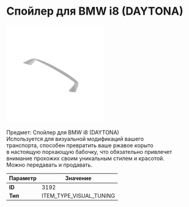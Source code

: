 # Спойлер для BMW i8 (DAYTONA)

![Item Image](../img/3192.webp?raw=true)

Предмет: Спойлер для BMW i8 (DAYTONA)<br>Используется для визуальной модификаций вашего<br>транспорта, способен превратить ваше ржавое корыто<br>в настоящую порхающую бабочку, что обязательно привлечет<br>внимание прохожих своим уникальным стилем и красотой.<br>Можно передавать и продавать.


| Параметр | Значение |
|----------|----------|
| **ID** | 3192 |
| **Тип** | ITEM_TYPE_VISUAL_TUNING |

